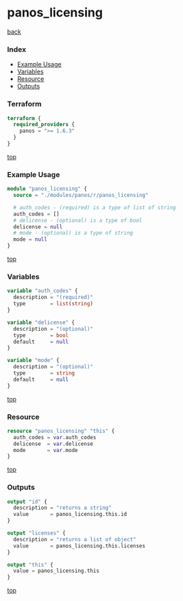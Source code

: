 # panos_licensing

[back](../panos.md)

### Index

- [Example Usage](#example-usage)
- [Variables](#variables)
- [Resource](#resource)
- [Outputs](#outputs)

### Terraform

```terraform
terraform {
  required_providers {
    panos = ">= 1.6.3"
  }
}
```

[top](#index)

### Example Usage

```terraform
module "panos_licensing" {
  source = "./modules/panos/r/panos_licensing"

  # auth_codes - (required) is a type of list of string
  auth_codes = []
  # delicense - (optional) is a type of bool
  delicense = null
  # mode - (optional) is a type of string
  mode = null
}
```

[top](#index)

### Variables

```terraform
variable "auth_codes" {
  description = "(required)"
  type        = list(string)
}

variable "delicense" {
  description = "(optional)"
  type        = bool
  default     = null
}

variable "mode" {
  description = "(optional)"
  type        = string
  default     = null
}
```

[top](#index)

### Resource

```terraform
resource "panos_licensing" "this" {
  auth_codes = var.auth_codes
  delicense  = var.delicense
  mode       = var.mode
}
```

[top](#index)

### Outputs

```terraform
output "id" {
  description = "returns a string"
  value       = panos_licensing.this.id
}

output "licenses" {
  description = "returns a list of object"
  value       = panos_licensing.this.licenses
}

output "this" {
  value = panos_licensing.this
}
```

[top](#index)